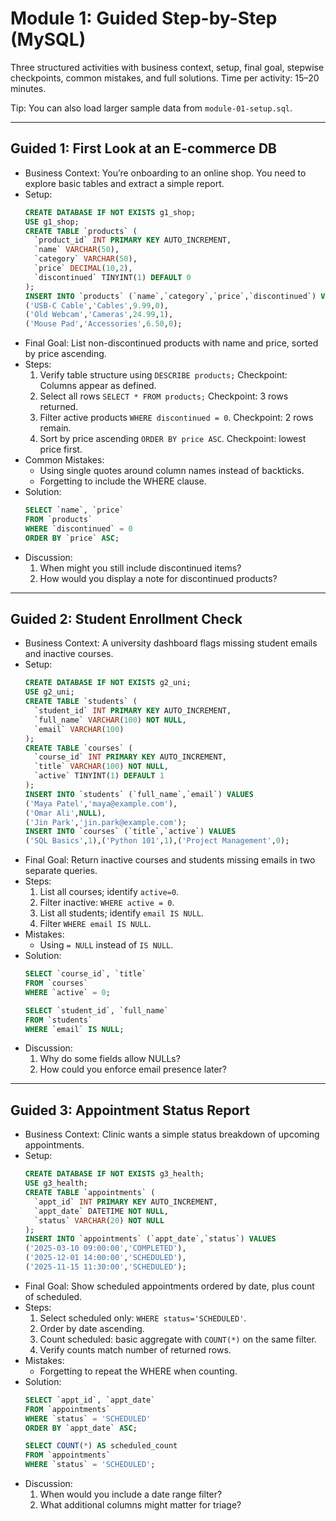 # Module 1: Guided Step-by-Step (MySQL)

Three structured activities with business context, setup, final goal, stepwise checkpoints, common mistakes, and full solutions. Time per activity: 15–20 minutes.

Tip: You can also load larger sample data from `module-01-setup.sql`.

---

## Guided 1: First Look at an E-commerce DB
- Business Context: You’re onboarding to an online shop. You need to explore basic tables and extract a simple report.
- Setup:
  ```sql
  CREATE DATABASE IF NOT EXISTS g1_shop;
  USE g1_shop;
  CREATE TABLE `products` (
    `product_id` INT PRIMARY KEY AUTO_INCREMENT,
    `name` VARCHAR(50),
    `category` VARCHAR(50),
    `price` DECIMAL(10,2),
    `discontinued` TINYINT(1) DEFAULT 0
  );
  INSERT INTO `products` (`name`,`category`,`price`,`discontinued`) VALUES
  ('USB-C Cable','Cables',9.99,0),
  ('Old Webcam','Cameras',24.99,1),
  ('Mouse Pad','Accessories',6.50,0);
  ```
- Final Goal: List non-discontinued products with name and price, sorted by price ascending.
- Steps:
  1) Verify table structure using `DESCRIBE products;` Checkpoint: Columns appear as defined.
  2) Select all rows `SELECT * FROM products;` Checkpoint: 3 rows returned.
  3) Filter active products `WHERE discontinued = 0`. Checkpoint: 2 rows remain.
  4) Sort by price ascending `ORDER BY price ASC`. Checkpoint: lowest price first.
- Common Mistakes:
  - Using single quotes around column names instead of backticks.
  - Forgetting to include the WHERE clause.
- Solution:
  ```sql
  SELECT `name`, `price`
  FROM `products`
  WHERE `discontinued` = 0
  ORDER BY `price` ASC;
  ```
- Discussion:
  1) When might you still include discontinued items?
  2) How would you display a note for discontinued products?

---

## Guided 2: Student Enrollment Check
- Business Context: A university dashboard flags missing student emails and inactive courses.
- Setup:
  ```sql
  CREATE DATABASE IF NOT EXISTS g2_uni;
  USE g2_uni;
  CREATE TABLE `students` (
    `student_id` INT PRIMARY KEY AUTO_INCREMENT,
    `full_name` VARCHAR(100) NOT NULL,
    `email` VARCHAR(100)
  );
  CREATE TABLE `courses` (
    `course_id` INT PRIMARY KEY AUTO_INCREMENT,
    `title` VARCHAR(100) NOT NULL,
    `active` TINYINT(1) DEFAULT 1
  );
  INSERT INTO `students` (`full_name`,`email`) VALUES
  ('Maya Patel','maya@example.com'),
  ('Omar Ali',NULL),
  ('Jin Park','jin.park@example.com');
  INSERT INTO `courses` (`title`,`active`) VALUES
  ('SQL Basics',1),('Python 101',1),('Project Management',0);
  ```
- Final Goal: Return inactive courses and students missing emails in two separate queries.
- Steps:
  1) List all courses; identify `active=0`.
  2) Filter inactive: `WHERE active = 0`.
  3) List all students; identify `email IS NULL`.
  4) Filter `WHERE email IS NULL`.
- Mistakes:
  - Using `= NULL` instead of `IS NULL`.
- Solution:
  ```sql
  SELECT `course_id`, `title`
  FROM `courses`
  WHERE `active` = 0;

  SELECT `student_id`, `full_name`
  FROM `students`
  WHERE `email` IS NULL;
  ```
- Discussion:
  1) Why do some fields allow NULLs?
  2) How could you enforce email presence later?

---

## Guided 3: Appointment Status Report
- Business Context: Clinic wants a simple status breakdown of upcoming appointments.
- Setup:
  ```sql
  CREATE DATABASE IF NOT EXISTS g3_health;
  USE g3_health;
  CREATE TABLE `appointments` (
    `appt_id` INT PRIMARY KEY AUTO_INCREMENT,
    `appt_date` DATETIME NOT NULL,
    `status` VARCHAR(20) NOT NULL
  );
  INSERT INTO `appointments` (`appt_date`,`status`) VALUES
  ('2025-03-10 09:00:00','COMPLETED'),
  ('2025-12-01 14:00:00','SCHEDULED'),
  ('2025-11-15 11:30:00','SCHEDULED');
  ```
- Final Goal: Show scheduled appointments ordered by date, plus count of scheduled.
- Steps:
  1) Select scheduled only: `WHERE status='SCHEDULED'`.
  2) Order by date ascending.
  3) Count scheduled: basic aggregate with `COUNT(*)` on the same filter.
  4) Verify counts match number of returned rows.
- Mistakes:
  - Forgetting to repeat the WHERE when counting.
- Solution:
  ```sql
  SELECT `appt_id`, `appt_date`
  FROM `appointments`
  WHERE `status` = 'SCHEDULED'
  ORDER BY `appt_date` ASC;

  SELECT COUNT(*) AS scheduled_count
  FROM `appointments`
  WHERE `status` = 'SCHEDULED';
  ```
- Discussion:
  1) When would you include a date range filter?
  2) What additional columns might matter for triage?

